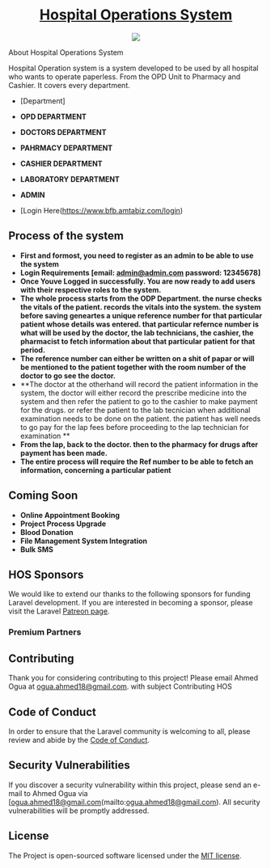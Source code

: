 <h1 align="center"><a href="(https://www.bfb.amtabiz.com/login" target="_blank">Hospital Operations System</a></h1>

<p align="center"><img src="https://www.amtabiz.com:2083/cpsess7234520467/frontend/paper_lantern/filemanager/showfile.html?file=hms.PNG&fileop=&dir=%2Fhome%2Famtabizc%2FBFB.amtabiz.com&dirop=&charset=&file_charset=&baseurl=&basedir=" /> </p

## About Hospital Operations System

Hospital Operation system is a system developed to be used by all hospital who wants to operate paperless. From the OPD Unit to Pharmacy and Cashier. It covers every department.


- [Department]

- **OPD DEPARTMENT**
- **DOCTORS DEPARTMENT**
- **PAHRMACY DEPARTMENT**
- **CASHIER DEPARTMENT**
- **LABORATORY DEPARTMENT**
- **ADMIN**

- [Login Here(https://www.bfb.amtabiz.com/login)

## Process of the system
- **First and formost, you need to register as an admin to be able to use the system**
- **Login Requirements [email: admin@admin.com  password: 12345678]**
- **Once Youve Logged in successfully. You are now ready to add users with their respective roles to the system.**
- **The whole process starts from the ODP Department. the nurse checks the vitals of the patient. records the vitals into the system. the system before saving geneartes a unique reference number for that particular patient whose details was entered. that particular refernce number is what will be used by the doctor, the lab technicians, the cashier, the pharmacist to fetch information about that particular patient for that period.**
- **The reference number can either be written on a shit of papar or will be mentioned to the patient together with the room number of the doctor to go see the doctor.**
- **The doctor at the otherhand will record the patient information in the system, the doctor will either record the prescribe medicine into the system and  then refer the patient to go to the cashier to make payment for the drugs. or refer the patient to the lab tecnician when additional examination needs to be done on the patient. the patient has well needs to go pay for the lap fees before proceeding to the lap technician for examination **
- **From the lap, back to the doctor. then to the pharmacy for drugs after payment has been made.**
- **The entire process will require the Ref number to be able to fetch an information, concerning a particular patient**


## Coming Soon
- **Online Appointment Booking**
- **Project Process Upgrade**
- **Blood Donation**
- **File Management System Integration**
- **Bulk SMS**


## HOS Sponsors

We would like to extend our thanks to the following sponsors for funding Laravel development. If you are interested in becoming a sponsor, please visit the Laravel [Patreon page](https://patreon.com/taylorotwell).

### Premium Partners



## Contributing

Thank you for considering contributing to this project! Please email Ahmed Ogua at [ogua.ahmed18@gmail.com](mailto:ogua.ahmed18@gmail.com). with subject Contributing HOS

## Code of Conduct

In order to ensure that the Laravel community is welcoming to all, please review and abide by the [Code of Conduct](https://laravel.com/docs/contributions#code-of-conduct).

## Security Vulnerabilities

If you discover a security vulnerability within this project, please send an e-mail to Ahmed Ogua via [ogua.ahmed18@gmail.com(mailto:ogua.ahmed18@gmail.com). All security vulnerabilities will be promptly addressed.

## License

The Project is open-sourced software licensed under the [MIT license](https://opensource.org/licenses/MIT).
